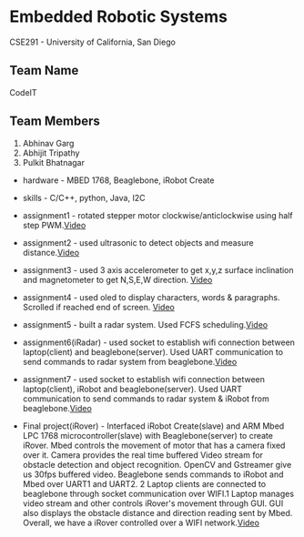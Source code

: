 # Embedded Robotic Systems
CSE291 - University of California, San Diego

## Team Name ##
CodeIT

## Team Members ##
1. Abhinav Garg
2. Abhijit Tripathy
3. Pulkit Bhatnagar

* hardware - MBED 1768, Beaglebone, iRobot Create
* skills - C/C++, python, Java, I2C

* assignment1 - rotated stepper motor clockwise/anticlockwise using half step PWM.[Video](https://youtu.be/B-4KtUcY1ow)
* assignment2 - used ultrasonic to detect objects and measure distance.[Video](https://youtu.be/vaDhymuwKxo)
* assignment3 - used 3 axis accelerometer to get x,y,z surface inclination and magnetometer to get N,S,E,W direction.
[Video](https://youtu.be/gX-dk2MojDM)
* assignment4 - used oled to display characters, words & paragraphs. Scrolled if reached end of screen.
[Video](https://youtu.be/D8ZZfRR-DTo)
* assignment5 - built a radar system. Used FCFS scheduling.[Video](https://www.youtube.com/watch?v=We3mmS9L6GY)
* assignment6(iRadar) - used socket to establish wifi connection between laptop(client) and beaglebone(server). Used UART communication to send commands to radar system from beaglebone.[Video](https://www.youtube.com/watch?v=TVXw8hi9qRY)
* assignment7 - used socket to establish wifi connection between laptop(client), iRobot and beaglebone(server). Used UART communication to send commands to radar system & iRobot from beaglebone.[Video](https://youtu.be/OrvedgPrJl4)

* Final project(iRover) - 
Interfaced iRobot Create(slave) and ARM Mbed LPC 1768 microcontroller(slave) with Beaglebone(server) to create iRover. Mbed controls the movement of motor that has a camera fixed over it. Camera provides the real time buffered Video stream for obstacle detection and object recognition. OpenCV and Gstreamer give us 30fps buffered video. Beaglebone sends commands to iRobot and Mbed over UART1 and UART2. 2 Laptop clients are connected to beaglebone through socket communication over WIFI.1 Laptop manages video stream and other controls iRover's movement through GUI. GUI also displays the obstacle distance and direction reading sent by Mbed. Overall, we have a iRover controlled over a WIFI network.[Video](https://youtu.be/LQLI4sQDyJw)
